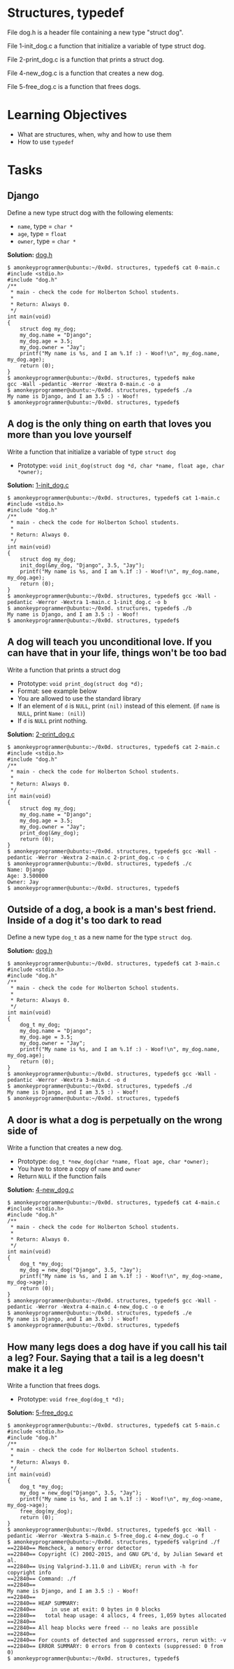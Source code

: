 
# Structures, typedef


File dog.h is a header file containing a new type "struct dog".

File 1-init_dog.c a function that initialize a variable of type struct dog.

File 2-print_dog.c is a function that prints a struct dog.

File 4-new_dog.c is a function that creates a new dog.

File 5-free_dog.c is a function that frees dogs.


# Learning Objectives

* What are structures, when, why and how to use them
* How to use `typedef`

# Tasks

## Django

Define a new type struct dog with the following elements:

* `name`, type = `char *`
* `age`, type = `float`
* `owner`, type = `char *`

**Solution:** [dog.h](https://github.com/monoprosito/holbertonschool-low_level_programming/blob/master/0x0E-structures_typedef/dog.h)

```
$ amonkeyprogrammer@ubuntu:~/0x0d. structures, typedef$ cat 0-main.c
#include <stdio.h>
#include "dog.h"
/**
 * main - check the code for Holberton School students.
 *
 * Return: Always 0.
 */
int main(void)
{
    struct dog my_dog;
    my_dog.name = "Django";
    my_dog.age = 3.5;
    my_dog.owner = "Jay";
    printf("My name is %s, and I am %.1f :) - Woof!\n", my_dog.name, my_dog.age);
    return (0);
}
$ amonkeyprogrammer@ubuntu:~/0x0d. structures, typedef$ make
gcc -Wall -pedantic -Werror -Wextra 0-main.c -o a
$ amonkeyprogrammer@ubuntu:~/0x0d. structures, typedef$ ./a 
My name is Django, and I am 3.5 :) - Woof!
$ amonkeyprogrammer@ubuntu:~/0x0d. structures, typedef$
```

## A dog is the only thing on earth that loves you more than you love yourself

Write a function that initialize a variable of type `struct dog`

* Prototype: `void init_dog(struct dog *d, char *name, float age, char *owner);`

**Solution:** [1-init_dog.c](https://github.com/monoprosito/holbertonschool-low_level_programming/blob/master/0x0E-structures_typedef/1-init_dog.c)

```
$ amonkeyprogrammer@ubuntu:~/0x0d. structures, typedef$ cat 1-main.c
#include <stdio.h>
#include "dog.h"
/**
 * main - check the code for Holberton School students.
 *
 * Return: Always 0.
 */
int main(void)
{
    struct dog my_dog;
    init_dog(&my_dog, "Django", 3.5, "Jay");
    printf("My name is %s, and I am %.1f :) - Woof!\n", my_dog.name, my_dog.age);
    return (0);
}
$ amonkeyprogrammer@ubuntu:~/0x0d. structures, typedef$ gcc -Wall -pedantic -Werror -Wextra 1-main.c 1-init_dog.c -o b
$ amonkeyprogrammer@ubuntu:~/0x0d. structures, typedef$ ./b 
My name is Django, and I am 3.5 :) - Woof!
$ amonkeyprogrammer@ubuntu:~/0x0d. structures, typedef$ 
```

## A dog will teach you unconditional love. If you can have that in your life, things won't be too bad

Write a function that prints a struct dog

* Prototype: `void print_dog(struct dog *d);`
* Format: see example below
* You are allowed to use the standard library
* If an element of `d` is `NULL`, print `(nil)` instead of this element. (if `name` is `NULL`, print `Name: (nil)`)
* If `d` is `NULL` print nothing.

**Solution:** [2-print_dog.c](https://github.com/monoprosito/holbertonschool-low_level_programming/blob/master/0x0E-structures_typedef/2-print_dog.c)

```
$ amonkeyprogrammer@ubuntu:~/0x0d. structures, typedef$ cat 2-main.c
#include <stdio.h>
#include "dog.h"
/**
 * main - check the code for Holberton School students.
 *
 * Return: Always 0.
 */
int main(void)
{
    struct dog my_dog;
    my_dog.name = "Django";
    my_dog.age = 3.5;
    my_dog.owner = "Jay";
    print_dog(&my_dog);
    return (0);
}
$ amonkeyprogrammer@ubuntu:~/0x0d. structures, typedef$ gcc -Wall -pedantic -Werror -Wextra 2-main.c 2-print_dog.c -o c
$ amonkeyprogrammer@ubuntu:~/0x0d. structures, typedef$ ./c 
Name: Django
Age: 3.500000
Owner: Jay
$ amonkeyprogrammer@ubuntu:~/0x0d. structures, typedef$
```

## Outside of a dog, a book is a man's best friend. Inside of a dog it's too dark to read

Define a new type `dog_t` as a new name for the type `struct dog`.

**Solution:** [dog.h](https://github.com/monoprosito/holbertonschool-low_level_programming/blob/master/0x0E-structures_typedef/dog.h)

```
$ amonkeyprogrammer@ubuntu:~/0x0d. structures, typedef$ cat 3-main.c
#include <stdio.h>
#include "dog.h"
/**
 * main - check the code for Holberton School students.
 *
 * Return: Always 0.
 */
int main(void)
{
    dog_t my_dog;
    my_dog.name = "Django";
    my_dog.age = 3.5;
    my_dog.owner = "Jay";
    printf("My name is %s, and I am %.1f :) - Woof!\n", my_dog.name, my_dog.age);
    return (0);
}
$ amonkeyprogrammer@ubuntu:~/0x0d. structures, typedef$ gcc -Wall -pedantic -Werror -Wextra 3-main.c -o d
$ amonkeyprogrammer@ubuntu:~/0x0d. structures, typedef$ ./d 
My name is Django, and I am 3.5 :) - Woof!
$ amonkeyprogrammer@ubuntu:~/0x0d. structures, typedef$ 
```

## A door is what a dog is perpetually on the wrong side of

Write a function that creates a new dog.

* Prototype: `dog_t *new_dog(char *name, float age, char *owner);`
* You have to store a copy of `name` and `owner`
* Return `NULL` if the function fails

**Solution:** [4-new_dog.c](https://github.com/monoprosito/holbertonschool-low_level_programming/blob/master/0x0E-structures_typedef/4-new_dog.c)

```
$ amonkeyprogrammer@ubuntu:~/0x0d. structures, typedef$ cat 4-main.c
#include <stdio.h>
#include "dog.h"
/**
 * main - check the code for Holberton School students.
 *
 * Return: Always 0.
 */
int main(void)
{
    dog_t *my_dog;
    my_dog = new_dog("Django", 3.5, "Jay");
    printf("My name is %s, and I am %.1f :) - Woof!\n", my_dog->name, my_dog->age);
    return (0);
}
$ amonkeyprogrammer@ubuntu:~/0x0d. structures, typedef$ gcc -Wall -pedantic -Werror -Wextra 4-main.c 4-new_dog.c -o e
$ amonkeyprogrammer@ubuntu:~/0x0d. structures, typedef$ ./e
My name is Django, and I am 3.5 :) - Woof!
$ amonkeyprogrammer@ubuntu:~/0x0d. structures, typedef$
```

## How many legs does a dog have if you call his tail a leg? Four. Saying that a tail is a leg doesn't make it a leg

Write a function that frees dogs.

* Prototype: `void free_dog(dog_t *d);`

**Solution:** [5-free_dog.c](https://github.com/monoprosito/holbertonschool-low_level_programming/blob/master/0x0E-structures_typedef/5-free_dog.c)

```
$ amonkeyprogrammer@ubuntu:~/0x0d. structures, typedef$ cat 5-main.c
#include <stdio.h>
#include "dog.h"
/**
 * main - check the code for Holberton School students.
 *
 * Return: Always 0.
 */
int main(void)
{
    dog_t *my_dog;
    my_dog = new_dog("Django", 3.5, "Jay");
    printf("My name is %s, and I am %.1f :) - Woof!\n", my_dog->name, my_dog->age);
    free_dog(my_dog);
    return (0);
}
$ amonkeyprogrammer@ubuntu:~/0x0d. structures, typedef$ gcc -Wall -pedantic -Werror -Wextra 5-main.c 5-free_dog.c 4-new_dog.c -o f
$ amonkeyprogrammer@ubuntu:~/0x0d. structures, typedef$ valgrind ./f
==22840== Memcheck, a memory error detector
==22840== Copyright (C) 2002-2015, and GNU GPL'd, by Julian Seward et al.
==22840== Using Valgrind-3.11.0 and LibVEX; rerun with -h for copyright info
==22840== Command: ./f
==22840== 
My name is Django, and I am 3.5 :) - Woof!
==22840== 
==22840== HEAP SUMMARY:
==22840==     in use at exit: 0 bytes in 0 blocks
==22840==   total heap usage: 4 allocs, 4 frees, 1,059 bytes allocated
==22840== 
==22840== All heap blocks were freed -- no leaks are possible
==22840== 
==22840== For counts of detected and suppressed errors, rerun with: -v
==22840== ERROR SUMMARY: 0 errors from 0 contexts (suppressed: 0 from 0)
$ amonkeyprogrammer@ubuntu:~/0x0d. structures, typedef$
